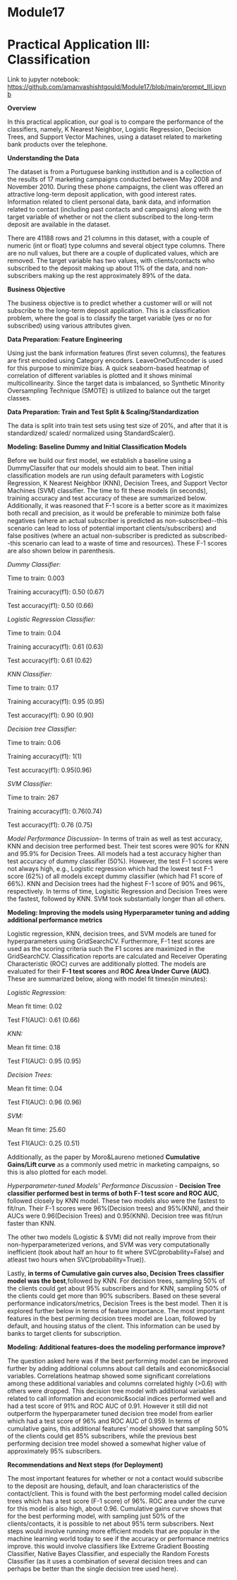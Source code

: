 # Module17
# Practical Application III: Classification

Link to jupyter notebook: https://github.com/amanvashishtgould/Module17/blob/main/prompt_III.ipynb

**Overview**

In this practical application, our goal is to compare the performance of the classifiers, namely, K Nearest Neighbor, Logistic Regression, Decision Trees, and Support Vector Machines, using a dataset related to marketing bank products over the telephone.


**Understanding the Data**

The dataset is from a Portuguese banking institution and is a collection of the results of 17 marketing campaigns conducted between May 2008 and November 2010. During these phone campaigns, the client was offered an attractive long-term deposit application, with good interest rates. Information related to client personal data, bank data, and information related to contact (including past contacts and campaigns) along with the target variable of whether or not the client subscribed to the long-term deposit are available in the dataset.

There are 41188 rows and 21 columns in this dataset, with a couple of numeric (int or float) type columns and several object type columns. There are no null values, but there are a couple of duplicated values, which are removed. The target variable has two values, with clients/contacts who subscribed to the deposit making up about 11% of the data, and non-subscribers making up the rest approximately 89% of the data.


**Business Objective**

The business objective is to predict whether a customer will or will not subscribe to the long-term deposit application. This is a classification problem, where the goal is to classify the target variable (yes or no for subscribed) using various attributes given.


**Data Preparation: Feature Engineering**

Using just the bank information features (first seven columns), the features are first encoded using Category encoders. LeaveOneOutEncoder is used for this purpose to minimize bias. A quick seaborn-based heatmap of correlation of different variables is plotted and it shows minimal multicollinearity. Since the target data is imbalanced, so Synthetic Minority Oversampling Technique (SMOTE) is utilized to balance out the target classes.


**Data Preparation: Train and Test Split & Scaling/Standardization**

The data is split into train test sets using test size of 20%, and after that it is standardized/ scaled/ normalized using StandardScaler().


**Modeling: Baseline Dummy and Initial Classification Models**

Before we build our first model, we establish a baseline using a DummyClassifer that our models should aim to beat. Then initial classification models are run using default parameters with Logistic Regression, K Nearest Neighbor (KNN), Decision Trees, and Support Vector Machines (SVM) classifier. The time to fit these models (in seconds), training accuracy and test accuracy of these are summarized below. Additionally, it was reasoned that F-1 score is a better score as it maximizes both recall and precision, as it would be preferable to minimize both false negatives (where an actual subscriber is predicted as non-subscribed--this scenario can lead to loss of potential important clients/subscribers) and false positives (where an actual non-subscriber is predicted as subscribed--this scenario can lead to a waste of time and resources). These F-1 scores are also shown below in parenthesis.

*Dummy Classifier:*

Time to train: 0.003

Training accuracy(f1): 0.50 (0.67)

Test accuracy(f1): 0.50 (0.66)


*Logistic Regression Classifier:*

Time to train: 0.04

Training accuracy(f1): 0.61 (0.63)

Test accuracy(f1): 0.61 (0.62)


*KNN Classifier:*

Time to train: 0.17

Training accuracy(f1): 0.95 (0.95)

Test accuracy(f1): 0.90 (0.90)


*Decision tree Classifier:*

Time to train: 0.06

Training accuracy(f1): 1(1)

Test accuracy(f1): 0.95(0.96)


*SVM Classifier:*

Time to train: 267

Training accuracy(f1): 0.76(0.74)

Test accuracy(f1): 0.76 (0.75)



*Model Performance Discussion*- In terms of train as well as test accuracy, KNN and decision tree performed best. Their test scores were 90% for KNN and 95.9% for Decision Trees. All models had a test accuracy higher than test accuracy of dummy classifier (50%). However, the test F-1 scores were not always high, e.g., Logistic regression which had the lowest test F-1 score (62%) of all models except dummy classifier (which had F1 score of 66%). KNN and Decision trees had the highest F-1 score of 90% and 96%, respectively. In terms of time, Logisitic Regression and Decision Trees were the fastest, followed by KNN. SVM took substantially longer than all others.


**Modeling: Improving the models using Hyperparameter tuning and adding additional performance metrics**

Logistic regression, KNN, decision trees, and SVM models are tuned for hyperparameters using GridSearchCV. Furthermore, F-1 test scores are used as the scoring criteria such the F1 scores are maximized in the GridSearchCV. Classification reports are calculated and Receiver Operating Characteristic (ROC) curves are additionally plotted. The models are evaluated for their **F-1 test scores** and **ROC Area Under Curve (AUC)**. These are summarized below, along with model fit times(in minutes):

*Logistic Regression:*

Mean fit time: 0.02

Test F1(AUC): 0.61 (0.66)


*KNN:*

Mean fit time: 0.18

Test F1(AUC): 0.95 (0.95)


*Decision Trees:*

Mean fit time: 0.04

Test F1(AUC): 0.96 (0.96)


*SVM:*

Mean fit time: 25.60

Test F1(AUC): 0.25 (0.51)




Additionally, as the paper by Moro&Laureno metioned **Cumulative Gains/Lift curve** as a commonly used metric in marketing campaigns, so this is also plotted for each model.

*Hyperparameter-tuned Models' Performance Discussion* - **Decision Tree classifier performed best in terms of both F-1 test score and ROC AUC**, followed closely by KNN model. These two models also were the fastest to fit/run. Their F-1 scores were 96%(Decision trees) and 95%(KNN), and their AUCs were 0.96(Decision Trees) and 0.95(KNN). Decision tree was fit/run faster than KNN.

The other two models (Logistic & SVM) did not really improve from their non-hyperparameterized verions, and SVM was very computationally inefficient (took about half an hour to fit where SVC(probability=False) and atleast two hours when SVC(probability=True)).

Lastly, **in terms of Cumulative gain curves also, Decision Trees classifier model was the best**,followed by KNN. For decision trees, sampling 50% of the clients could get about 95% subscribers and for KNN, sampling 50% of the clients could get more than 90% subscribers.
Based on these several performance indicators/metrics, Decision Trees is the best model. Then it is explored further below in terms of feature importance. The most important features in the best perming decision trees model are Loan, followed by default, and housing status of the client. This information can be used by banks to target clients for subscription.


**Modeling: Additional features-does the modeling performance improve?**

The question asked here was if the best performing model can be improved further by adding additional columns about call details and economic&social variables. Correlations heatmap showed some significant correlations among these additional variables and columns correlated highly (>0.6) with others were dropped.
This decision tree model with additional variables related to call information and economic&social indices performed well and had a test score of 91% and ROC AUC of 0.91. However it still did not outperform the hyperparameter tuned decision tree model from earlier which had a test score of 96% and ROC AUC of 0.959. In terms of cumulative gains, this additional features’ model showed that sampling 50% of the clients could get 85% subscribers, while the previous best performing decision tree model showed a somewhat higher value of approximately 95% subscribers.


**Recommendations and Next steps (for Deployment)**

The most important features for whether or not a contact would subscribe to the deposit are housing, default, and loan characteristics of the contact/client.
This is found with the best performing model called decision trees which has a test score (F-1 score) of 96%. ROC area under the curve for this model is also high, about 0.96. Cumulative gains curve shows that for the best performing model, with sampling just 50% of the clients/contacts, it is possible to net about 95% term subscribers.
Next steps would involve running more efficient models that are popular in the machine learning world today to see if the accuracy or performance metrics improve. this would involve classifiers like Extreme Gradient Boosting Classifier, Native Bayes Classifier, and especially the Random Forests Classifier (as it uses a combination of several decision trees and can perhaps be better than the single decision tree used here).

